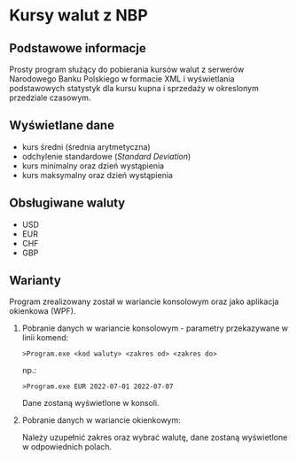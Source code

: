 # Kursy walut z NBP

## Podstawowe informacje

Prosty program służący do pobierania kursów walut z serwerów Narodowego Banku Polskiego w formacie XML i wyświetlania podstawowych statystyk dla kursu kupna i sprzedaży w okreslonym przedziale czasowym.


## Wyświetlane dane

* kurs średni (średnia arytmetyczna)
* odchylenie standardowe (_Standard Deviation_)
* kurs minimalny oraz dzień wystąpienia
* kurs maksymalny oraz dzień wystąpienia

## Obsługiwane waluty

* USD
* EUR
* CHF
* GBP

## Warianty

Program zrealizowany został w wariancie konsolowym oraz jako aplikacja okienkowa (WPF).

1. Pobranie danych w wariancie konsolowym - parametry przekazywane w linii komend:

    ```>Program.exe <kod waluty> <zakres od> <zakres do>```
  
    np.:
  
    ```>Program.exe EUR 2022-07-01 2022-07-07```
  
    Dane zostaną wyświetlone w konsoli.
  
2. Pobranie danych w wariancie okienkowym:

    Należy uzupełnić zakres oraz wybrać walutę, dane zostaną wyświetlone w odpowiednich polach.
